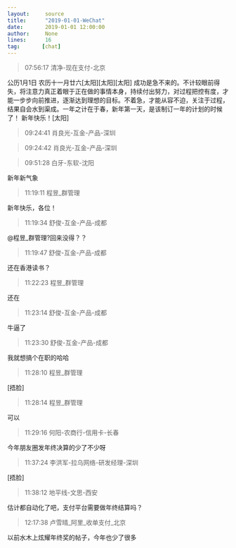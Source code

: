 ```yaml
---
layout:     source 
title:      "2019-01-01-WeChat"
date:       2019-01-01 12:00:00
author:     None
lines:      16 
tag:       [chat]
---
```

> 07:56:17  清净-现在支付-北京  
   
公历1月1日 农历十一月廿六[太阳][太阳][太阳]      成功是急不来的。不计较眼前得失，将注意力真正着眼于正在做的事情本身，持续付出努力，对过程把控有度，才能一步步向前推进，逐渐达到理想的目标。不着急，才能从容不迫，关注于过程，结果自会水到渠成。一年之计在于春，新年第一天，是该制订一年的计划的时候了！                 新年快乐！[太阳]  
   
> 09:24:41  肖良光-互金-产品-深圳  
   
> 09:24:42  肖良光-互金-产品-深圳  
   
> 09:51:28  白牙-东软-沈阳  
   
新年新气象  
   
> 11:19:11  程昱_群管理  
   
新年快乐，各位！  
   
> 11:19:34  舒俊-互金-产品-成都  
   
@程昱_群管理?回来没得？？  
   
> 11:19:47  舒俊-互金-产品-成都  
   
还在香港读书？  
   
> 11:22:23  程昱_群管理  
   
还在  
   
> 11:23:14  舒俊-互金-产品-成都  
   
牛逼了  
   
> 11:23:30  舒俊-互金-产品-成都  
   
我就想搞个在职的哈哈  
   
> 11:28:10  程昱_群管理  
   
[捂脸]  
   
> 11:28:14  程昱_群管理  
   
可以  
   
> 11:29:16  何阳-农商行-信用卡-长春  
   
今年朋友圈发年终决算的少了不少呀  
   
> 11:37:24  李洪军-拉乌网络-研发经理-深圳  
   
[捂脸]  
   
> 11:38:12  地平线-文思-西安  
   
估计都自动化了吧，支付平台需要做年终结算吗？  
   
> 12:17:38  卢雪晴_阿里_收单支付_北京  
   
以前水木上炫耀年终奖的帖子，今年也少了很多  
   
